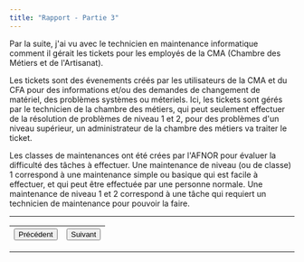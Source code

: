 ```yaml
---
title: "Rapport - Partie 3"
---
```


Par la suite, j'ai vu avec le technicien en maintenance informatique comment il gérait les tickets pour les employés de la CMA (Chambre des Métiers et de l'Artisanat).

Les tickets sont des évenements créés par les utilisateurs de la CMA et du CFA pour des informations et/ou des demandes de changement de matériel, des problèmes systèmes ou méteriels.
Ici, les tickets sont gérés par le technicien de la chambre des métiers, qui peut seulement effectuer de la résolution de problèmes de niveau 1 et 2, pour des problèmes d'un niveau supérieur, un administrateur de la chambre des métiers va traiter le ticket.

Les classes de maintenances ont été crées par l'AFNOR pour évaluer la difficulté des tâches à effectuer.
Une maintenance de niveau (ou de classe) 1 correspond à une maintenance simple ou basique qui est facile à effectuer, et qui peut être effectuée par une personne normale.
Une maintenance de niveau 1 et 2 correspond à une tâche qui requiert un technicien de maintenance pour pouvoir la faire.

***

|<button onclick="window.location.href='https://vhascoet-pro.github.io/portfolio-bts.github.io/rds1/rapport_p2';">Précédent</button>|<button onclick="window.location.href='https://vhascoet-pro.github.io/portfolio-bts.github.io/rds1/rapport_concl';">Suivant</button>|
|---------:|:-------|

***